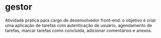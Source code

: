 # gestor
Atividade pratica para cargo de desenvolvedor front-end.
o objetivo é criar uma aplicação de tarefas com autenticação de usuário, agendamento de tarefas, marcar tarefas como concluída, adicionar comentários e anexos.
